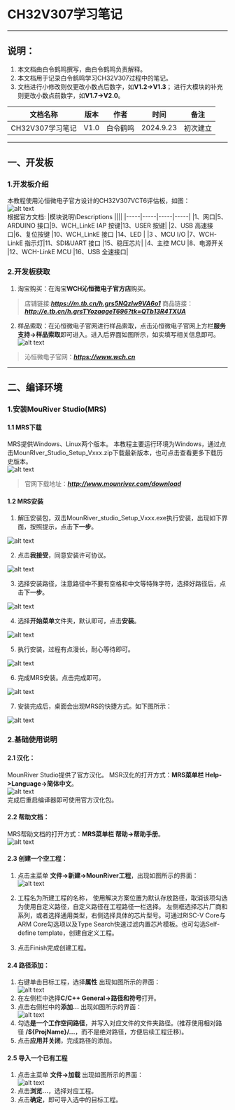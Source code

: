 # CH32V307学习笔记

***

## 说明：
1. 本文档由白令鹤鸣撰写，由白令鹤鸣负责解释。
2. 本文档用于记录白令鹤鸣学习CH32V307过程中的笔记。
3. 文档进行小修改则仅更改小数点后数字，如**V1.2->V1.3**；
   进行大模块的补充则更改小数点前数字，如**V1.7->V2.0**。

| 文档名称 | 版本 | 作者 | 时间 | 备注 |
| :------: | :---: | :---: | :---: | :---: |
|CH32V307学习笔记|V1.0|白令鹤鸣|2024.9.23|初次建立|

***
## 一、开发板
### 1.开发板介绍
   本教程使用沁恒微电子官方设计的CH32V307VCT6评估板，如图：  
![alt text](./CH32V307学习笔记Picture/1.1.png)  
   根据官方文档:
   |模块说明\Descriptions ||||
   |-----|-----|-----|-----|
   |1、网口|5、ARDUINO 接口|9、WCH_LinkE IAP 按键|13、USER 按键|
   |2、USB 高速接口|6、复位按键 |10、WCH_LinkE 接口 |14、LED |
   |3 、MCU I/O |7、WCH-LinkE 指示灯|11、SDI&UART 接口 |15、稳压芯片|
   |4、主控 MCU |8、电源开关 |12、WCH-LinkE MCU |16、USB 全速接口|
### 2.开发板获取
1. 淘宝购买：在淘宝**WCH沁恒微电子官方店**购买。
>   店铺链接:***https://m.tb.cn/h.grs5NQzlw9VA6o1***
>   商品链接：***http://e.tb.cn/h.grsTYozaageT696?tk=QTb13R4TXUA***
2. 样品索取：在沁恒微电子官网进行样品索取，点击沁恒微电子官网上方栏**服务支持->样品索取**即可进入。进入后界面如图所示，如实填写相关信息即可。  
![alt text](./CH32V307学习笔记Picture/1.2.png)

>  沁恒微电子官网：***https://www.wch.cn***

***
## 二、编译环境
### 1.安装MouRiver Studio(MRS)
#### 1.1 MRS下载
MRS提供Windows、Linux两个版本。
本教程主要运行环境为Windows，通过点击MounRIver_Studio_Setup_Vxxx.zip下载最新版本，也可点击查看更多下载历史版本。  
![alt text](./CH32V307学习笔记Picture/2.1.png)

>    官网下载地址：***http://www.mounriver.com/download***
 
#### 1.2 MRS安装
1.  解压安装包，双击MounRiver_studio_Setup_Vxxx.exe执行安装，出现如下界面，按照提示，点击**下一步**。  

![alt text](./CH32V307学习笔记Picture/2.2.png)

2.  点击**我接受**，同意安装许可协议。  

![alt text](./CH32V307学习笔记Picture/2.3.png)

3.  选择安装路径，注意路径中不要有空格和中文等特殊字符，选择好路径后，点击**下一步**。  

![alt text](./CH32V307学习笔记Picture/2.4.png)

4.  选择**开始菜单**文件夹，默认即可，点击**安装**。  
   
![alt text](./CH32V307学习笔记Picture/2.5.png)

5.  执行安装，过程有点漫长，耐心等待即可。  

![alt text](./CH32V307学习笔记Picture/2.6.png)

6.  完成MRS安装。点击完成即可。  

![alt text](./CH32V307学习笔记Picture/2.7.png)

7. 安装完成后，桌面会出现MRS的快捷方式。如下图所示：  

![alt text](./CH32V307学习笔记Picture/2.8.png)

### 2.基础使用说明
#### 2.1 汉化：
   MounRiver Studio提供了官方汉化。
   MSR汉化的打开方式：**MRS菜单栏 Help->Language->简体中文**。  
![alt text](./CH32V307学习笔记Picture/2.9.png)  
   完成后重启编译器即可使用官方汉化包。

#### 2.2 帮助文档：
   MRS帮助文档的打开方式：**MRS菜单栏 帮助->帮助手册**。  
![alt text](./CH32V307学习笔记Picture/2.10.png)  

#### 2.3 创建一个空工程：
   1.  点击主菜单 **文件->新建->MounRiver工程**，出现如图所示的界面：  
![alt text](./CH32V307学习笔记Picture/2.11.png)

   2. 工程名为所建工程的名称，
      使用解决方案位置为默认存放路径，取消该项勾选为使用自定义路径，自定义路径在工程路径一栏选择。
      左侧框选择芯片厂商和系列，或者选择通用类型，右侧选择具体的芯片型号。可通过RISC-V Core与ARM Core勾选项以及Type Search快速过滤内置芯片模板。也可勾选Self-define template，创建自定义工程。
   3. 点击Finish完成创建工程。

#### 2.4 路径添加：
   1. 右键单击目标工程，选择**属性**
      出现如图所示的界面：  
![alt text](./CH32V307学习笔记Picture/2.12.png)
   2. 在左侧栏中选择**C/C++ General->路径和符号**打开。
   3. 点击右侧栏中的**添加...**
      出现如图所示的界面：  
![alt text](./CH32V307学习笔记Picture/2.13.png)
   4. 勾选**是一个工作空间路径**，并写入对应文件的文件夹路径。(推荐使用相对路径 **/${ProjName}/...**，而不是绝对路径，方便后续工程迁移)。
   5. 点击**应用并关闭**，完成路径的添加。

#### 2.5 导入一个已有工程
   1.  点击主菜单 **文件->加载**
      出现如图所示的界面：  
![alt text](./CH32V307学习笔记Picture/2.14.png)
   2. 点击**浏览...**，选择对应工程。
   3. 点击**确定**，即可导入选中的目标工程。